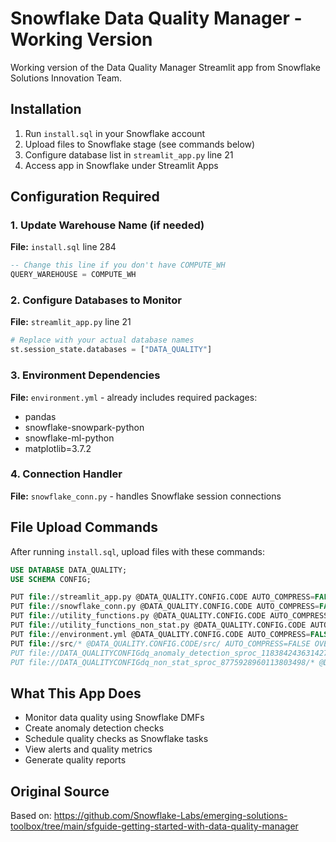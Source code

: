 # Snowflake Data Quality Manager - Working Version

Working version of the Data Quality Manager Streamlit app from Snowflake Solutions Innovation Team.

## Installation

1. Run `install.sql` in your Snowflake account
2. Upload files to Snowflake stage (see commands below)
3. Configure database list in `streamlit_app.py` line 21
4. Access app in Snowflake under Streamlit Apps

## Configuration Required

### 1. Update Warehouse Name (if needed)
**File:** `install.sql` line 284
```sql
-- Change this line if you don't have COMPUTE_WH
QUERY_WAREHOUSE = COMPUTE_WH
```

### 2. Configure Databases to Monitor  
**File:** `streamlit_app.py` line 21
```python
# Replace with your actual database names
st.session_state.databases = ["DATA_QUALITY"]
```

### 3. Environment Dependencies
**File:** `environment.yml` - already includes required packages:
- pandas
- snowflake-snowpark-python  
- snowflake-ml-python
- matplotlib=3.7.2

### 4. Connection Handler
**File:** `snowflake_conn.py` - handles Snowflake session connections

## File Upload Commands

After running `install.sql`, upload files with these commands:

```sql
USE DATABASE DATA_QUALITY;
USE SCHEMA CONFIG;

PUT file://streamlit_app.py @DATA_QUALITY.CONFIG.CODE AUTO_COMPRESS=FALSE OVERWRITE=TRUE;
PUT file://snowflake_conn.py @DATA_QUALITY.CONFIG.CODE AUTO_COMPRESS=FALSE OVERWRITE=TRUE;
PUT file://utility_functions.py @DATA_QUALITY.CONFIG.CODE AUTO_COMPRESS=FALSE OVERWRITE=TRUE;
PUT file://utility_functions_non_stat.py @DATA_QUALITY.CONFIG.CODE AUTO_COMPRESS=FALSE OVERWRITE=TRUE;
PUT file://environment.yml @DATA_QUALITY.CONFIG.CODE AUTO_COMPRESS=FALSE OVERWRITE=TRUE;
PUT file://src/* @DATA_QUALITY.CONFIG.CODE/src/ AUTO_COMPRESS=FALSE OVERWRITE=TRUE;
PUT file://DATA_QUALITYCONFIGdq_anomaly_detection_sproc_1183842436314279374/* @DATA_QUALITY.CONFIG.CODE/DATA_QUALITYCONFIGdq_anomaly_detection_sproc_1183842436314279374/ AUTO_COMPRESS=FALSE OVERWRITE=TRUE;
PUT file://DATA_QUALITYCONFIGdq_non_stat_sproc_8775928960113803498/* @DATA_QUALITY.CONFIG.CODE/DATA_QUALITYCONFIGdq_non_stat_sproc_8775928960113803498/ AUTO_COMPRESS=FALSE OVERWRITE=TRUE;
```

## What This App Does

- Monitor data quality using Snowflake DMFs
- Create anomaly detection checks
- Schedule quality checks as Snowflake tasks
- View alerts and quality metrics
- Generate quality reports

## Original Source

Based on: https://github.com/Snowflake-Labs/emerging-solutions-toolbox/tree/main/sfguide-getting-started-with-data-quality-manager